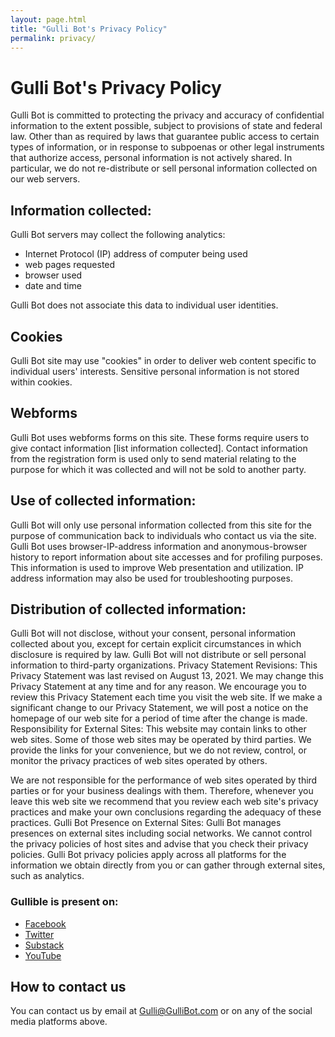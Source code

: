 ```yaml
---
layout: page.html
title: "Gulli Bot's Privacy Policy"
permalink: privacy/
---
```

<div class="content">

# Gulli Bot's Privacy Policy

Gulli Bot is committed to protecting the privacy and accuracy of confidential information to the extent possible, subject to provisions of state and federal law. Other than as required by laws that guarantee public access to certain types of information, or in response to subpoenas or other legal instruments that authorize access, personal information is not actively shared. In particular, we do not re-distribute or sell personal information collected on our web servers.

## Information collected: 
Gulli Bot servers may collect the following analytics: 
- Internet Protocol (IP) address of computer being used 
- web pages requested 
- browser used 
- date and time

Gulli Bot does not associate this data to individual user identities.

## Cookies
Gulli Bot site may use "cookies" in order to deliver web content specific to individual users' interests. Sensitive personal information is not stored within cookies.


## Webforms
Gulli Bot uses webforms forms on this site. These forms require users to give contact information [list information collected]. Contact information from the registration form is used only to send material relating to the purpose for which it was collected and will not be sold to another party. 


## Use of collected information:
Gulli Bot will only use personal information collected from this site for the purpose of communication back to individuals who contact us via the site.
Gulli Bot uses browser-IP-address information and anonymous-browser history to report information about site accesses and for profiling purposes. This information is used to improve Web presentation and utilization. IP address information may also be used for troubleshooting purposes.

## Distribution of collected information:
Gulli Bot will not disclose, without your consent, personal information collected about you, except for certain explicit circumstances in which disclosure is required by law.
Gulli Bot will not distribute or sell personal information to third-party organizations.
Privacy Statement Revisions:
This Privacy Statement was last revised on August 13, 2021. We may change this Privacy Statement at any time and for any reason. We encourage you to review this Privacy Statement each time you visit the web site.
If we make a significant change to our Privacy Statement, we will post a notice on the homepage of our web site for a period of time after the change is made. 
Responsibility for External Sites:
This website may contain links to other web sites. Some of those web sites may be operated by third parties. We provide the links for your convenience, but we do not review, control, or monitor the privacy practices of web sites operated by others. 

We are not responsible for the performance of web sites operated by third parties or for your business dealings with them. Therefore, whenever you leave this web site we recommend that you review each web site's privacy practices and make your own conclusions regarding the adequacy of these practices.
Gulli Bot Presence on External Sites:
Gulli Bot manages presences on external sites including social networks. We cannot control the privacy policies of host sites and advise that you check their privacy policies. Gulli Bot privacy policies apply across all platforms for the information we obtain directly from you or can gather through external sites, such as analytics. 

### Gullible is present on:
- [Facebook](https://www.facebook.com/about/privacy)
- [Twitter](https://twitter.com/en/privacy)
- [Substack](https://substack.com/privacy)
- [YouTube](https://policies.google.com/privacy)

## How to contact us
You can contact us by email at Gulli@GulliBot.com or on any of the social media platforms above.

</div>